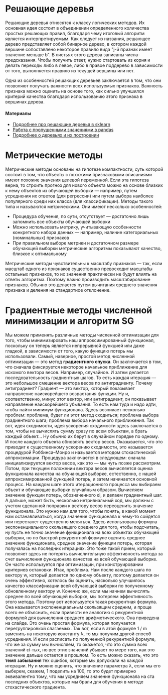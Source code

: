 # Решающие деревья

Решающие деревья относятся к классу логических методов. Их основная идея состоит в объединении определенного количества простых решающих правил, благодаря чему итоговый алгоритм является интерпретируемым. Как следует из названия, решающее дерево представляет собой бинарное дерево, в котором каждой вершине сопоставлено некоторое правило вида "j-й признак имеет значение меньше b". В листьях этого дерева записаны числа-предсказания. Чтобы получить ответ, нужно стартовать из корня и делать переходы либо в левое, либо в правое поддерево в зависимости от того, выполняется правило из текущей вершины или нет.

Одна из особенностей решающих деревьев заключается в том, что они позволяют получать важности всех используемых признаков. Важность признака можно оценить на основе того, как сильно улучшился критерий качества благодаря использованию этого признака в вершинах дерева.

#### Материалы

- [Подробнее про решающие деревья в sklearn](http://scikit-learn.org/stable/modules/tree.html)
- [Работа с пропущенными значениями в pandas](http://pandas.pydata.org/pandas-docs/stable/missing_data.html)
- [Подробнее о деревьях и их построении](https://github.com/esokolov/ml-course-hse/blob/master/2016-fall/lecture-notes/lecture07-trees.pdf)

# Метрические методы
Метрические методы основаны на гипотезе компактности, суть которой состоит в том, что объекты с похожими признаковыми описаниями имеют похожие значения целевой переменной. Если эта гипотеза верна, то строить прогноз для нового объекта можно на основе близких к нему объектов из обучающей выборки — например, путем усреднения их ответов (для регрессии) или путем выбора наиболее популярного среди них класса (для классификации). Методы такого типа и называются метрическими. Они имеют несколько особенностей:

- Процедура обучения, по сути, отсутствует — достаточно лишь запомнить все объекты обучающей выборки
- Можно использовать метрику, учитывающую особенности конкретного набора данных — например, наличие категориальных (номинальных) признаков
- При правильном выборе метрики и достаточном размере обучающей выборки метрические алгоритмы показывают качество, близкое к оптимальному

Метрические методы чувствительны к масштабу признаков — так, если масштаб одного из признаков существенно превосходит масштабы остальных признаков, то их значения практически не будут влиять на ответы алгоритма. Поэтому важно производить масштабирование признаков. Обычно это делается путем вычитания среднего значения признака и деления на стандартное отклонение.

# Градиентные методы численной минимизации и алгоритм SG
Мы можем применять различные методы численной оптимизации для того, чтобы минимизировать наш аппроксимированный функционал, поскольку он теперь является непрерывной функцией или даже гладкой, в зависимости от того, какую функцию потерь мы использовали.
Самый, наверное, простой метод численной оптимизации — это метод **градиентного спуска**.
Он заключается в том, что сначала фиксируется некоторое начальное приближение для искомого вектора весов. Например, случайное. И затем делается последовательность градиентных шагов. То есть каждая итерация — это небольшое смещение вектора весов по антиградиенту.
Почему антиградиент? Градиент — это вектор, который показывает направление наискорейшего возрастания функции. Ну и, соответственно, минус этот вектор, или антиградиент, он показывает направление наискорейшего убывания.
То есть нам туда и надо идти, чтобы найти минимум функционала. Здесь возникает несколько проблем: проблема, будет ли этот метод сходиться; проблема выбора градиентного шага; проблема выбора начального приближения.
Так вот, идея сходимости, идея ускорения сходимости здесь заключается в том, чтобы не вычислять сумму сразу по всем объектам, а брать каждый объект... Ну обычно их берут в случайном порядке по одному. И после каждого объекта обновлять вектор весов.
Оказывается, что это приводит к существенному ускорению сходимости, это называется процедурой Роббинса–Монро и называется методом стохастической аппроксимации.
Процедура заключается в следующем: сначала инициализируется вектор весов, как это — мы чуть позже рассмотрим. Потом, при текущем положении вектора весов вычисляется оценка функционала качества на обучающей выборке, естественно, с нашей аппроксимированной функцией потерь, и затем начинается основной процесс.
На каждом шаге этого итерационного процесса мы выбираем объект и обучающие выборки случайным образом. Вычисляем значение функции потерь, обозначенного εi, и делаем градиентный шаг. А дальше, может быть, несколько нетривиальный ход, мы должны с учетом сделанной поправки к вектору весов переоценить значение функционала. Это нужно нам для того, чтобы понять, в какой момент нам останавливаться, когда значение функционала к чему-то сойдется или перестанет существенно меняться. Здесь использована формула экспоненциального скользящего среднего для того, чтобы подсчитать, ну пусть не точно значение функционала на всех объектах обучающей выборки, но по быстрой рекурентной формуле оценить среднее значение функционала, среднее значение функции потерь, которая получалась на последних итерациях.
Это тоже такой прием, который позволяет здесь не потерять вычислительную эффективность метода за счет вычисления функционала качества на всей обучающей выборке. 
Он часто используется при оптимизации, при конструировании критериев остановки. Итак, проблема. Нам после каждого шага по вектору w, который делается по одному объекту, поэтому делается он очень эффективно, хотелось бы оценить, насколько улучшилось качество классификации всей обучающей выборки по полученному обновленному вектору w. Конечно же, если мы начнем вычислять среднее по всей обучающей выборке, мы потеряем эффективность этого метода. Поэтому вот используется такая рекурентная формула. Она называется экспоненциальным скользящим средним, и проще всего ее объяснить, если привести ее аналогию с рекурентной формулой для вычисления среднего арифметического. Она приведена на слайде. Это очень простая формула, которая получается перегруппировкой слагаемых. Так вот, если в этой формуле 1 / m заменить на некоторую константу λ, то мы получим другой способ усреднения. И если расписать по полученной рекурентной формуле, что же за сумму мы вычисляем, то окажется, что это сумма всех значений εi-тых, но вес этих значений убывает по мере того, как это значение дальше остается в прошлом. То есть можно сказать, что это **темп забывания** тех ошибок, которые мы допускали на каждой итерации. Ну и можно оценить, что значение параметра λ, если мы его выберем, скажем, 1 поделить на 100, то это будет примерно эквивалентно тому, что мы усредняем значение функционала на ста последних объектов, которые мы брали для обучения в методе стохастического градиента.
